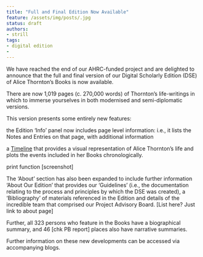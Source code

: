 ```yaml
---
title: "Full and Final Edition Now Available"
feature: /assets/img/posts/.jpg
status: draft
authors:
- strill
tags:
- digital edition
- 
---
```


We have reached the end of our AHRC-funded project and are delighted to announce that the full and final version of our Digital Scholarly Edition (DSE) of Alice Thornton’s Books is now available.  

There are now 1,019 pages (c. 270,000 words) of Thornton’s life-writings in which to immerse yourselves in both modernised and semi-diplomatic versions. 

This version presents some entirely new features:  

the Edition ‘Info’ panel now includes page level information: i.e., it lists the Notes and Entries on that page, with additional information 

a [Timeline](https://thornton.kdl.kcl.ac.uk/timeline/) that provides a visual representation of Alice Thornton’s life and plots the events included in her Books chronologically. 

print function [screenshot] 

The ‘About’ section has also been expanded to include further information ‘About Our Edition’ that provides our ‘Guidelines’ (i.e., the documentation relating to the process and principles by which the DSE was created), a ‘Bibliography’ of materials referenced in the Edition and details of the incredible team that comprised our Project Advisory Board. [List here? Just link to about page] 

Further, all 323 persons who feature in the Books have a biographical summary, and 46 [chk PB report] places also have narrative summaries. 

Further information on these new developments can be accessed via accompanying blogs. 